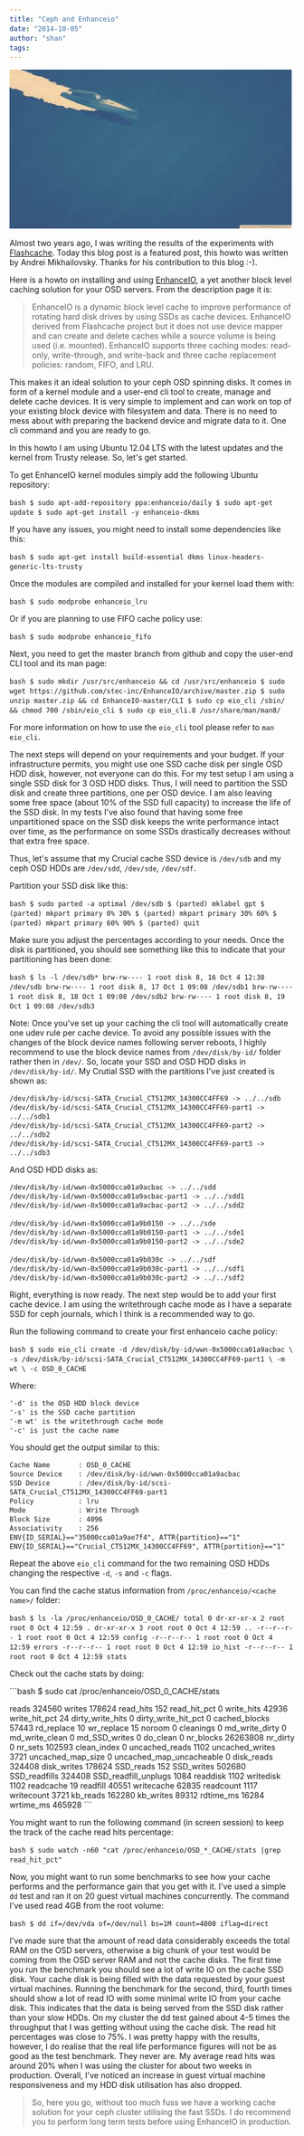 ```yaml
---
title: "Ceph and Enhanceio"
date: "2014-10-05"
author: "shan"
tags: 
---
```


![](images/ceph-enhanceio.jpg "Ceph and Enhanceio")

Almost two years ago, I was writing the results of the experiments with [Flashcache](http://www.sebastien-han.fr/blog/2012/11/15/make-your-rbd-fly-with-flashcache/). Today this blog post is a featured post, this howto was written by Andrei Mikhailovsky. Thanks for his contribution to this blog :-).

Here is a howto on installing and using [EnhanceIO](https://github.com/stec-inc/EnhanceIO), a yet another block level caching solution for your OSD servers. From the description page it is:

> EnhanceIO is a dynamic block level cache to improve performance of rotating hard disk drives by using SSDs as cache devices. EnhanceIO derived from Flashcache project but it does not use device mapper and can create and delete caches while a source volume is being used (i.e. mounted). EnhanceIO supports three caching modes: read-only, write-through, and write-back and three cache replacement policies: random, FIFO, and LRU.

This makes it an ideal solution to your ceph OSD spinning disks. It comes in form of a kernel module and a user-end cli tool to create, manage and delete cache devices. It is very simple to implement and can work on top of your existing block device with filesystem and data. There is no need to mess about with preparing the backend device and migrate data to it. One cli command and you are ready to go.

In this howto I am using Ubuntu 12.04 LTS with the latest updates and the kernel from Trusty release. So, let's get started.

To get EnhanceIO kernel modules simply add the following Ubuntu repository:

`bash $ sudo apt-add-repository ppa:enhanceio/daily $ sudo apt-get update $ sudo apt-get install -y enhanceio-dkms`

If you have any issues, you might need to install some dependencies like this:

`bash $ sudo apt-get install build-essential dkms linux-headers-generic-lts-trusty`

Once the modules are compiled and installed for your kernel load them with:

`bash $ sudo modprobe enhanceio_lru`

Or if you are planning to use FIFO cache policy use:

`bash $ sudo modprobe enhanceio_fifo`

Next, you need to get the master branch from github and copy the user-end CLI tool and its man page:

`bash $ sudo mkdir /usr/src/enhanceio && cd /usr/src/enhanceio $ sudo wget https://github.com/stec-inc/EnhanceIO/archive/master.zip $ sudo unzip master.zip && cd EnhanceIO-master/CLI $ sudo cp eio_cli /sbin/ && chmod 700 /sbin/eio_cli $ sudo cp eio_cli.8 /usr/share/man/man8/`

For more information on how to use the `eio_cli` tool please refer to `man eio_cli`.

  

The next steps will depend on your requirements and your budget. If your infrastructure permits, you might use one SSD cache disk per single OSD HDD disk, however, not everyone can do this. For my test setup I am using a single SSD disk for 3 OSD HDD disks. Thus, I will need to partition the SSD disk and create three partitions, one per OSD device. I am also leaving some free space (about 10% of the SSD full capacity) to increase the life of the SSD disk. In my tests I've also found that having some free unpartitioned space on the SSD disk keeps the write performance intact over time, as the performance on some SSDs drastically decreases without that extra free space.

Thus, let's assume that my Crucial cache SSD device is `/dev/sdb` and my ceph OSD HDDs are `/dev/sdd`, `/dev/sde`, `/dev/sdf`.

Partition your SSD disk like this:

`bash $ sudo parted -a optimal /dev/sdb $ (parted) mklabel gpt $ (parted) mkpart primary 0% 30% $ (parted) mkpart primary 30% 60% $ (parted) mkpart primary 60% 90% $ (parted) quit`

Make sure you adjust the percentages according to your needs. Once the disk is partitioned, you should see something like this to indicate that your partitioning has been done:

`bash $ ls -l /dev/sdb* brw-rw---- 1 root disk 8, 16 Oct 4 12:38 /dev/sdb brw-rw---- 1 root disk 8, 17 Oct 1 09:08 /dev/sdb1 brw-rw---- 1 root disk 8, 18 Oct 1 09:08 /dev/sdb2 brw-rw---- 1 root disk 8, 19 Oct 1 09:08 /dev/sdb3`

Note: Once you've set up your caching the cli tool will automatically create one udev rule per cache device. To avoid any possible issues with the changes of the block device names following server reboots, I highly recommend to use the block device names from `/dev/disk/by-id/` folder rather then in `/dev/`. So, locate your SSD and OSD HDD disks in `/dev/disk/by-id/`. My Crutial SSD with the partitions I've just created is shown as:

```
/dev/disk/by-id/scsi-SATA_Crucial_CT512MX_14300CC4FF69 -> ../../sdb
/dev/disk/by-id/scsi-SATA_Crucial_CT512MX_14300CC4FF69-part1 -> ../../sdb1
/dev/disk/by-id/scsi-SATA_Crucial_CT512MX_14300CC4FF69-part2 -> ../../sdb2
/dev/disk/by-id/scsi-SATA_Crucial_CT512MX_14300CC4FF69-part3 -> ../../sdb3
```

And OSD HDD disks as:

```
/dev/disk/by-id/wwn-0x5000cca01a9acbac -> ../../sdd
/dev/disk/by-id/wwn-0x5000cca01a9acbac-part1 -> ../../sdd1
/dev/disk/by-id/wwn-0x5000cca01a9acbac-part2 -> ../../sdd2

/dev/disk/by-id/wwn-0x5000cca01a9b0150 -> ../../sde
/dev/disk/by-id/wwn-0x5000cca01a9b0150-part1 -> ../../sde1
/dev/disk/by-id/wwn-0x5000cca01a9b0150-part2 -> ../../sde2

/dev/disk/by-id/wwn-0x5000cca01a9b030c -> ../../sdf
/dev/disk/by-id/wwn-0x5000cca01a9b030c-part1 -> ../../sdf1
/dev/disk/by-id/wwn-0x5000cca01a9b030c-part2 -> ../../sdf2
```

Right, everything is now ready. The next step would be to add your first cache device. I am using the writethrough cache mode as I have a separate SSD for ceph journals, which I think is a recommended way to go.

Run the following command to create your first enhanceio cache policy:

`bash $ sudo eio_cli create -d /dev/disk/by-id/wwn-0x5000cca01a9acbac \ -s /dev/disk/by-id/scsi-SATA_Crucial_CT512MX_14300CC4FF69-part1 \ -m wt \ -c OSD_0_CACHE`

Where:

```
'-d' is the OSD HDD block device
'-s' is the SSD cache partition
'-m wt' is the writethrough cache mode
'-c' is just the cache name
```

You should get the output similar to this:

```
Cache Name       : OSD_0_CACHE
Source Device    : /dev/disk/by-id/wwn-0x5000cca01a9acbac
SSD Device       : /dev/disk/by-id/scsi-SATA_Crucial_CT512MX_14300CC4FF69-part1
Policy           : lru
Mode             : Write Through
Block Size       : 4096
Associativity    : 256
ENV{ID_SERIAL}=="35000cca01a9ae7f4", ATTR{partition}=="1"
ENV{ID_SERIAL}=="Crucial_CT512MX_14300CC4FF69", ATTR{partition}=="1"
```

Repeat the above `eio_cli` command for the two remaining OSD HDDs changing the respective `-d`, `-s` and `-c` flags.

You can find the cache status information from `/proc/enhanceio/<cache name>/` folder:

`bash $ ls -la /proc/enhanceio/OSD_0_CACHE/ total 0 dr-xr-xr-x 2 root root 0 Oct 4 12:59 . dr-xr-xr-x 3 root root 0 Oct 4 12:59 .. -r--r--r-- 1 root root 0 Oct 4 12:59 config -r--r--r-- 1 root root 0 Oct 4 12:59 errors -r--r--r-- 1 root root 0 Oct 4 12:59 io_hist -r--r--r-- 1 root root 0 Oct 4 12:59 stats`

Check out the cache stats by doing:

\`\`\`bash $ sudo cat /proc/enhanceio/OSD\_0\_CACHE/stats

reads 324560 writes 178624 read\_hits 152 read\_hit\_pct 0 write\_hits 42936 write\_hit\_pct 24 dirty\_write\_hits 0 dirty\_write\_hit\_pct 0 cached\_blocks 57443 rd\_replace 10 wr\_replace 15 noroom 0 cleanings 0 md\_write\_dirty 0 md\_write\_clean 0 md\_SSD\_writes 0 do\_clean 0 nr\_blocks 26263808 nr\_dirty 0 nr\_sets 102593 clean\_index 0 uncached\_reads 1102 uncached\_writes 3721 uncached\_map\_size 0 uncached\_map\_uncacheable 0 disk\_reads 324408 disk\_writes 178624 SSD\_reads 152 SSD\_writes 502680 SSD\_readfills 324408 SSD\_readfill\_unplugs 1084 readdisk 1102 writedisk 1102 readcache 19 readfill 40551 writecache 62835 readcount 1117 writecount 3721 kb\_reads 162280 kb\_writes 89312 rdtime\_ms 16284 wrtime\_ms 465928 \`\`\`

You might want to run the following command (in screen session) to keep the track of the cache read hits percentage:

`bash $ sudo watch -n60 "cat /proc/enhanceio/OSD_*_CACHE/stats |grep read_hit_pct"`

Now, you might want to run some benchmarks to see how your cache performs and the performance gain that you get with it. I've used a simple `dd` test and ran it on 20 guest virtual machines concurrently. The command I've used read 4GB from the root volume:

`bash $ dd if=/dev/vda of=/dev/null bs=1M count=4000 iflag=direct`

I've made sure that the amount of read data considerably exceeds the total RAM on the OSD servers, otherwise a big chunk of your test would be coming from the OSD server RAM and not the cache disks. The first time you run the benchmark you should see a lot of write IO on the cache SSD disk. Your cache disk is being filled with the data requested by your guest virtual machines. Running the benchmark for the second, third, fourth times should show a lot of read IO with some minimal write IO from your cache disk. This indicates that the data is being served from the SSD disk rather than your slow HDDs. On my cluster the dd test gained about 4-5 times the throughput that I was getting without using the cache disk. The read hit percentages was close to 75%. I was pretty happy with the results, however, I do realise that the real life performance figures will not be as good as the test benchmark. They never are. My average read hits was around 20% when I was using the cluster for about two weeks in production. Overall, I've noticed an increase in guest virtual machine responsiveness and my HDD disk utilisation has also dropped.

  

> So, here you go, without too much fuss we have a working cache solution for your ceph cluster utilising the fast SSDs. I do recommend you to perform long term tests before using EnhanceIO in production.
